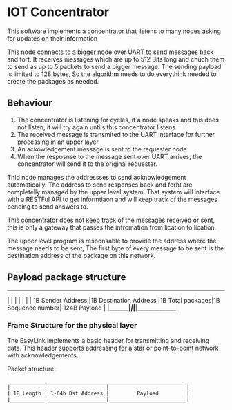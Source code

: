 # IOT Concentrator

This software implements a concentrator that listens to many nodes asking for updates on their information

This node connects to a bigger node over UART to send messages back and fort. It receives messages which are up to 512 Bits long and chuch them to send as up to 5 packets to send a bigger message. The sending payload is limited to 128 bytes, So the algorithm needs to do everythink needed to create the packages as needed.

## Behaviour

1. The concentrator is listening for cycles, if a node speaks and this does not listen, it will try again untils this concentrator listens
2. The received message is transmited to the UART interface for further processing in an upper layer
3. An ackowledgement message is sent to the requester node
4. When the resposnse to the message sent over UART arrives, the concentrator will send it to the original requester.

Thid node manages the addressses to send acknowledgement automatically. The address to send responses back and forht are completelly managed by the upper level system. That system will interface with a RESTFul API to get informtiaon and will keep track of the messages pending to send answers to.

This concentrator does not keep track of the messages received or sent, this is only a gateway that passes the infromation from lication to lication.

The upper level program is responsable to provide the address where the message needs to be sent, The first byte of every message to be sent is the destination address of the package on this network.

## Payload package structure
 _______________________________________________________________________________________________
|		    |	                    |                 |                  |              |
| 1B Sender Address |1B Destination Address |1B Total packages|1B Sequence number| 124B Payload |
|___________________|_______________________|_________________|__________________|______________|
   
### Frame Structure for the physical layer
The EasyLink implements a basic header for transmitting and receiving data. This header supports
addressing for a star or point-to-point network with acknowledgements.

Packet structure:

     _________________________________________________________
    |           |                   |                         |
    | 1B Length | 1-64b Dst Address |         Payload         |
    |___________|___________________|_________________________|


